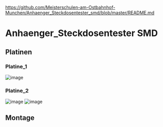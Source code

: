 https://github.com/Meisterschulen-am-Ostbahnhof-Munchen/Anhaenger_Steckdosentester_smd/blob/master/README.md


# Anhaenger_Steckdosentester SMD

## Platinen



### Platine_1

![image](https://user-images.githubusercontent.com/69573151/222134953-29061437-8e9c-4568-9d9c-d81232000056.png)



### Platine_2

![image](https://user-images.githubusercontent.com/69573151/222135214-47a4e233-57a9-4387-844a-3a8a9b8e95b9.png)
![image](https://user-images.githubusercontent.com/69573151/222135305-657f91cb-d3b7-4de4-b406-bd9df5db9f94.png)



## Montage


